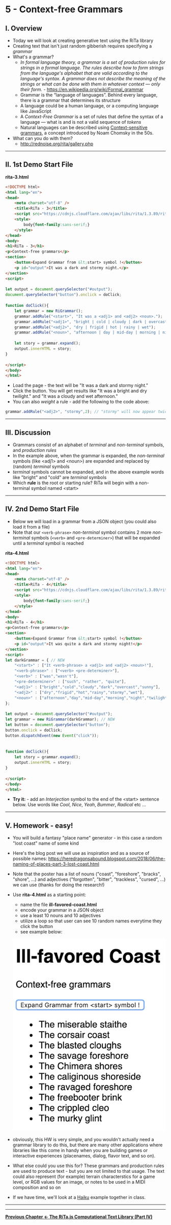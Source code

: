 # 5 - Context-free Grammars

## I. Overview

- Today we will look at creating generative text using the RiTa library
- Creating text that isn't just random gibberish requires specifying a *grammar*
- What's a grammar? 
  - *In formal language theory, a grammar is a set of production rules for strings in a formal language. The rules describe how to form strings from the language's alphabet that are valid according to the language's syntax. A grammar does not describe the meaning of the strings or what can be done with them in whatever context — only their form.* - https://en.wikipedia.org/wiki/Formal_grammar
  - Grammar is the “language of languages”. Behind every language, there is a grammar that determines its structure
  - A language could be a human language, or a computing language like JavaScript
  - A *Context-Free Grammar* is a set of rules that define the syntax of a language — what is and is not a valid sequence of *tokens*
  - Natural languages can be described using [Context-sensitive grammars](https://en.wikipedia.org/wiki/Context-sensitive_grammar), a concept introduced by Noam Chomsky in the 50s.
- What can you do with them?
  - http://rednoise.org/rita/gallery.php

<hr>

## II. 1st Demo Start File


**rita-3.html**

```html
<!DOCTYPE html>
<html lang="en">
<head>
	<meta charset="utf-8" />
	<title>RiTa - 3</title>
	<script src="https://cdnjs.cloudflare.com/ajax/libs/rita/1.3.89/rita-full.js"></script>
	<style>
		body{font-family:sans-serif;}
	</style>
</head>
<body>
<h1>RiTa - 3</h1>
<p>Context-free grammars</p>
<section>
	<button>Expand Grammar from &lt;start> symbol !</button>
	<p id="output">It was a dark and stormy night.</p>
</section>
<script>

let output = document.querySelector("#output");
document.querySelector("button").onclick = doClick;

function doClick(){
	let grammar = new RiGrammar();
	grammar.addRule("<start>", "It was a <adj1> and <adj2> <noun>.");
	grammar.addRule("<adj1>", "bright | cold | cloudy | dark | overcast | sunny");
	grammar.addRule("<adj2>", "dry | frigid | hot | rainy | wet");
	grammar.addRule("<noun>", "afternoon | day | mid-day | morning | night | twilight");

	let story = grammar.expand();
	output.innerHTML = story;
}

</script>
</body>
</html>
```

- Load the page - the text will be "It was a dark and stormy night."
- Click the button. You will get results like "It was a bright and dry twilight." and "It was a cloudy and wet afternoon."
- You can also *weight* a rule - add the following to the code above:

```js
grammar.addRule("<adj2>", "stormy",2); // "stormy" will now appear twice as often as the other <adj2> options
```

<hr>

## III. Discussion

- Grammars consist of an alphabet of *terminal* and *non-terminal* symbols, and *production rules*
- In the example above, when the grammar is expanded, the *non-terminal* symbols (like &lt;adj1> and &lt;noun>) are expanded and replaced by (random) *terminal* symbols
- *terminal* symbols cannot be expanded, and in the above example words like "bright" and "cold" are *terminal* symbols 
- Which **rule** is the root or starting rule? RiTa will begin with a non-terminal symbol named &lt;start>

<hr>

## IV. 2nd Demo Start File

- Below we will load in a grammar from a JSON object (you could also load it from a file)
- Note that our `<verb-phrase>` *non-terminal* symbol contains 2 more *non-terminal* symbols (`<verb>` and `<pre-determiner>`) that will be expanded until a *terminal* symbol is reached

**rita-4.html**

```html
<!DOCTYPE html>
<html lang="en">
<head>
	<meta charset="utf-8" />
	<title>RiTa - 4</title>
	<script src="https://cdnjs.cloudflare.com/ajax/libs/rita/1.3.89/rita-full.js"></script>
	<style>
		body{font-family:sans-serif;}
	</style>
</head>
<body>
<h1>RiTa - 4</h1>
<p>Context-free grammars</p>
<section>
	<button>Expand Grammar from &lt;start> symbol !</button>
	<p id="output">It was quite a dark and stormy night!</p>
</section>
<script>
let darkGrammar = { // NEW
	"<start>" : ["It <verb-phrase> a <adj1> and <adj2> <noun>!"],
	"<verb-phrase>" : ["<verb> <pre-determiner>"],
	"<verb>" : ["was","wasn't"],
	"<pre-determiner>" : ["such", "rather", "quite"],
	"<adj1>" : ["bright","cold","cloudy","dark","overcast","sunny"],
	"<adj2>" : ["dry","frigid","hot","rainy","stormy","wet"],
	"<noun>" : ["afternoon","day","mid-day","morning","night","twilight"]
};

let output = document.querySelector("#output");
let grammar = new RiGrammar(darkGrammar); // NEW
let button = document.querySelector("button");
button.onclick = doClick;
button.dispatchEvent(new Event("click"));


function doClick(){
	let story = grammar.expand();
	output.innerHTML = story;
}

</script>
</body>
</html>
```

- **Try it:** - add an *Interjection* symbol to the end of the &lt;start> sentence below. Use words like *Cool*, *Nice*, *Yeah*, *Bummer*, *Radical* etc ...


<hr>

## V. Homework - easy!

- You will build a fantasy "place name" generator - in this case a random "lost coast" name of some kind
- Here's the blog post we will use as inspiration and as a source of possible names: https://heredragonsabound.blogspot.com/2018/06/the-naming-of-places-part-3-lost-coast.html
- Note that the poster has a list of nouns ("coast", "foreshore", "bracks", "shore", ...) and adjectives ("forgotten", "bitter", "trackless", "cursed", ...) we can use (thanks for doing the research!)
- Use **rita-4.html** as a starting point:
  - name the file **ill-favored-coast.html**
  - encode your grammar in a JSON object
  - use a least 10 nouns and 10 adjectives
  - utilize a loop so that user can see 10 random names everytime they click the button
  - see example below:
  
  ![screenshot](./_images/text-14.png)

 - obviously, this HW is very simple, and you wouldn't actually need a grammar library to do this, but there are many other applications where libraries like this come in handy when you are building games or interactive experiences (placenames, dialog, flavor text, and so on). 
 - What else could you use this for? These grammars and production rules are used to produce text - but you are not limited to that usage.  The text could also represent (for example) terrain characterstics for a game level, or RGB values for an image, or notes to be used in a MIDI composition and so on
 - If we have time, we'll look at a [Haiku](https://grammar.yourdictionary.com/style-and-usage/rules-for-writing-haiku.html) example together in class.

<hr><hr>

**[Previous Chapter <-  The RiTa.js Computational Text Library (Part IV)](text-4.md)**
